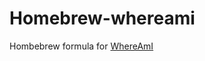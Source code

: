 Homebrew-whereami
================

Hombebrew formula for [WhereAmI](https://github.com/robmathers/WhereAmI)
